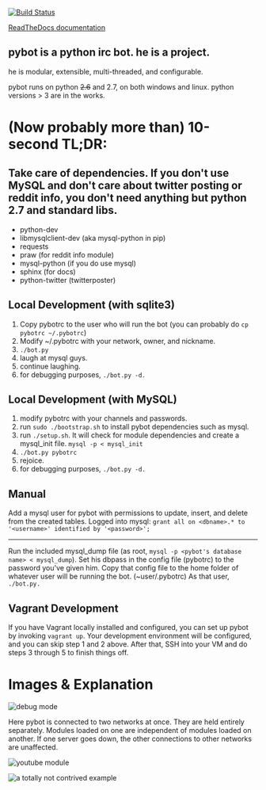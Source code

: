 [![Build Status](https://ci.zero9f9.com/job/pybot/badge/icon)](https://ci.zero9f9.com/job/pybot/)

[ReadTheDocs documentation](http://pybot.readthedocs.org/en/master/ "ReadTheDocs pybot documentation")

pybot is a python irc bot. he is a project.
-------------------------------------------

he is modular, extensible, multi-threaded, and configurable.

pybot runs on python ~~2.6~~ and 2.7, on both windows and linux.
python versions > 3 are in the works.


(Now probably more than) 10-second TL;DR:
=========================================

Take care of dependencies. If you don't use MySQL and don't care about twitter posting or reddit info, you don't need anything but python 2.7 and standard libs.
-----------------------------------------------------------------------------------------------------------------------------------------------------
* python-dev
* libmysqlclient-dev (aka mysql-python in pip)
* requests
* praw (for reddit info module)
* mysql-python (if you do use mysql)
* sphinx (for docs)
* python-twitter (twitterposter)

Local Development (with sqlite3)
--------------------------------
1. Copy pybotrc to the user who will run the bot (you can probably do `cp pybotrc ~/.pybotrc`)
2. Modify ~/.pybotrc with your network, owner, and nickname.
3. `./bot.py`
4. laugh at mysql guys.
5. continue laughing.
6. for debugging purposes, `./bot.py -d.`

Local Development (with MySQL)
------------------------------
1. modify pybotrc with your channels and passwords.
2. run `sudo ./bootstrap.sh` to install pybot dependencies such as mysql.
3. run `./setup.sh`. It will check for module dependencies and create a mysql_init file. `mysql -p < mysql_init`
4. `./bot.py pybotrc`
5. rejoice.
6. for debugging purposes, `./bot.py -d.`

Manual
------
Add a mysql user for pybot with permissions to update, insert, and delete from the created tables.
Logged into mysql: `grant all on <dbname>.* to '<username>' identified by '<password>';`
___

Run the included mysql_dump file (as root, `mysql -p <pybot's database name> < mysql_dump`).
Set his dbpass in the config file (pybotrc) to the password you've given him.
Copy that config file to the home folder of whatever user will be running the bot. (~user/.pybotrc)
As that user, `./bot.py.`

Vagrant Development
-------------------
If you have Vagrant locally installed and configured, you can set up pybot by invoking
`vagrant up`. Your development environment will be configured, and you can skip step 1 and
2 above. After that, SSH into your VM and do steps 3 through 5 to finish things off.

Images & Explanation
====================

![debug mode](http://i.imgur.com/k5T7SKq.png "debug mode")

Here pybot is connected to two networks at once. They are held entirely separately. Modules loaded on one are independent of modules loaded on another.
If one server goes down, the other connections to other networks are unaffected.

![youtube module](http://i.imgur.com/kUYW3e5.png "youtube module")

![a totally not contrived example](http://i.imgur.com/jMpkjRf.png "a totally not contrived example")